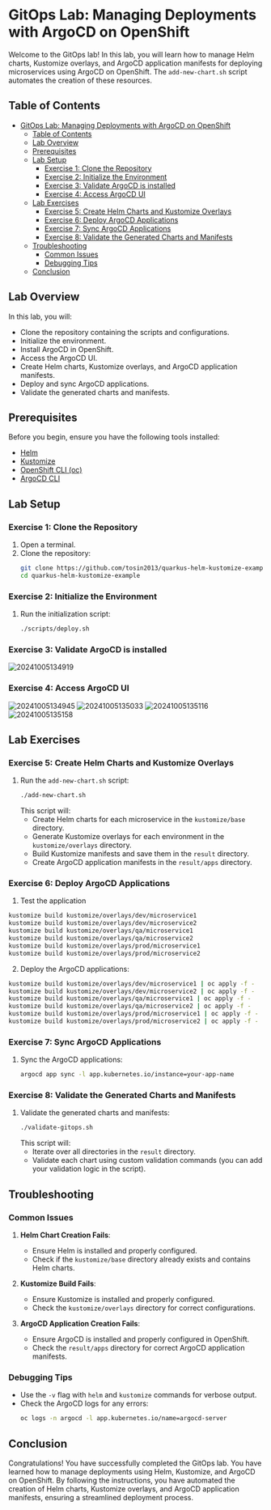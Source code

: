 # GitOps Lab: Managing Deployments with ArgoCD on OpenShift

Welcome to the GitOps lab! In this lab, you will learn how to manage Helm charts, Kustomize overlays, and ArgoCD application manifests for deploying microservices using ArgoCD on OpenShift. The `add-new-chart.sh` script automates the creation of these resources.

## Table of Contents

- [GitOps Lab: Managing Deployments with ArgoCD on OpenShift](#gitops-lab-managing-deployments-with-argocd-on-openshift)
  - [Table of Contents](#table-of-contents)
  - [Lab Overview](#lab-overview)
  - [Prerequisites](#prerequisites)
  - [Lab Setup](#lab-setup)
    - [Exercise 1: Clone the Repository](#exercise-1-clone-the-repository)
    - [Exercise 2: Initialize the Environment](#exercise-2-initialize-the-environment)
    - [Exercise 3: Validate ArgoCD is installed](#exercise-3-validate-argocd-is-installed)
    - [Exercise 4: Access ArgoCD UI](#exercise-4-access-argocd-ui)
  - [Lab Exercises](#lab-exercises)
    - [Exercise 5: Create Helm Charts and Kustomize Overlays](#exercise-5-create-helm-charts-and-kustomize-overlays)
    - [Exercise 6: Deploy ArgoCD Applications](#exercise-6-deploy-argocd-applications)
    - [Exercise 7: Sync ArgoCD Applications](#exercise-7-sync-argocd-applications)
    - [Exercise 8: Validate the Generated Charts and Manifests](#exercise-8-validate-the-generated-charts-and-manifests)
  - [Troubleshooting](#troubleshooting)
    - [Common Issues](#common-issues)
    - [Debugging Tips](#debugging-tips)
  - [Conclusion](#conclusion)

## Lab Overview

In this lab, you will:
- Clone the repository containing the scripts and configurations.
- Initialize the environment.
- Install ArgoCD in OpenShift.
- Access the ArgoCD UI.
- Create Helm charts, Kustomize overlays, and ArgoCD application manifests.
- Deploy and sync ArgoCD applications.
- Validate the generated charts and manifests.

## Prerequisites

Before you begin, ensure you have the following tools installed:

- [Helm](https://helm.sh/docs/intro/install/)
- [Kustomize](https://kustomize.io/)
- [OpenShift CLI (oc)](https://docs.openshift.com/container-platform/4.16/cli_reference/openshift_cli/getting-started-cli.html)
- [ArgoCD CLI](https://argoproj.github.io/argo-cd/cli_installation/)

## Lab Setup

### Exercise 1: Clone the Repository

1. Open a terminal.
2. Clone the repository:
   ```bash
   git clone https://github.com/tosin2013/quarkus-helm-kustomize-example.git
   cd quarkus-helm-kustomize-example
   ```

### Exercise 2: Initialize the Environment

1. Run the initialization script:
   ```bash
   ./scripts/deploy.sh
   ```

### Exercise 3: Validate ArgoCD is installed

![20241005134919](https://i.imgur.com/shtYyMy.png)



### Exercise 4: Access ArgoCD UI
![20241005134945](https://i.imgur.com/NpXrqra.png)
![20241005135033](https://i.imgur.com/bM3vct4.png)
![20241005135116](https://i.imgur.com/g8ewVcl.jpeg)
![20241005135158](https://i.imgur.com/FgVjpf1.png)

## Lab Exercises

### Exercise 5: Create Helm Charts and Kustomize Overlays

1. Run the `add-new-chart.sh` script:
   ```bash
   ./add-new-chart.sh
   ```
   This script will:
   - Create Helm charts for each microservice in the `kustomize/base` directory.
   - Generate Kustomize overlays for each environment in the `kustomize/overlays` directory.
   - Build Kustomize manifests and save them in the `result` directory.
   - Create ArgoCD application manifests in the `result/apps` directory.

### Exercise 6: Deploy ArgoCD Applications

1. Test the application 
```bash
kustomize build kustomize/overlays/dev/microservice1
kustomize build kustomize/overlays/dev/microservice2
kustomize build kustomize/overlays/qa/microservice1
kustomize build kustomize/overlays/qa/microservice2
kustomize build kustomize/overlays/prod/microservice1
kustomize build kustomize/overlays/prod/microservice2
```
2. Deploy the ArgoCD applications:
```bash
kustomize build kustomize/overlays/dev/microservice1 | oc apply -f -
kustomize build kustomize/overlays/dev/microservice2 | oc apply -f -
kustomize build kustomize/overlays/qa/microservice1 | oc apply -f -
kustomize build kustomize/overlays/qa/microservice2 | oc apply -f -
kustomize build kustomize/overlays/prod/microservice1 | oc apply -f -
kustomize build kustomize/overlays/prod/microservice2 | oc apply -f -
```

### Exercise 7: Sync ArgoCD Applications

1. Sync the ArgoCD applications:
   ```bash
   argocd app sync -l app.kubernetes.io/instance=your-app-name
   ```

### Exercise 8: Validate the Generated Charts and Manifests

1. Validate the generated charts and manifests:
   ```bash
   ./validate-gitops.sh
   ```
   This script will:
   - Iterate over all directories in the `result` directory.
   - Validate each chart using custom validation commands (you can add your validation logic in the script).

## Troubleshooting

### Common Issues

1. **Helm Chart Creation Fails**:
   - Ensure Helm is installed and properly configured.
   - Check if the `kustomize/base` directory already exists and contains Helm charts.

2. **Kustomize Build Fails**:
   - Ensure Kustomize is installed and properly configured.
   - Check the `kustomize/overlays` directory for correct configurations.

3. **ArgoCD Application Creation Fails**:
   - Ensure ArgoCD is installed and properly configured in OpenShift.
   - Check the `result/apps` directory for correct ArgoCD application manifests.

### Debugging Tips

- Use the `-v` flag with `helm` and `kustomize` commands for verbose output.
- Check the ArgoCD logs for any errors:
  ```bash
  oc logs -n argocd -l app.kubernetes.io/name=argocd-server
  ```

## Conclusion

Congratulations! You have successfully completed the GitOps lab. You have learned how to manage deployments using Helm, Kustomize, and ArgoCD on OpenShift. By following the instructions, you have automated the creation of Helm charts, Kustomize overlays, and ArgoCD application manifests, ensuring a streamlined deployment process.
